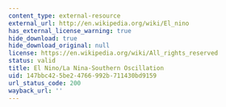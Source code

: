 ```yaml
---
content_type: external-resource
external_url: http://en.wikipedia.org/wiki/El_nino
has_external_license_warning: true
hide_download: true
hide_download_original: null
license: https://en.wikipedia.org/wiki/All_rights_reserved
status: valid
title: El Nino/La Nina-Southern Oscillation
uid: 147bbc42-5be2-4766-992b-711430bd9159
url_status_code: 200
wayback_url: ''
---
```

